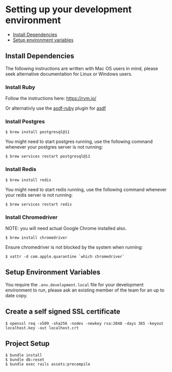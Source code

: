 # Setting up your development environment

- [Install Dependencies](#install-dependencies)
- [Setup environment variables](#setup-environment-variables)

## Install Dependencies

The following instructions are written with Mac OS users in mind, please seek alternative documentation for Linux or Windows users.

### Install Ruby

Follow the instructions here: https://rvm.io/

Or alternativly use the [asdf-ruby](https://github.com/asdf-vm/asdf-ruby) plugin for [asdf](https://github.com/asdf-vm/asdf)

### Install Postgres

```
$ brew install postgresql@11
```

You might need to start postgres running, use the following command whenever your postgres server is not running:

```
$ brew services restart postgresql@11
```

### Install Redis

```
$ brew install redis
```

You might need to start redis running, use the following command whenever your redis server is not running:

```
$ brew services restart redis
```

### Install Chromedriver

NOTE: you will need actual Google Chrome installed also.

```
$ brew install chromedriver
```

Ensure chromedriver is not blocked by the system when running:

```
$ xattr -d com.apple.quarantine `which chromedriver`
```

## Setup Environment Variables

You require the `.env.development.local` file for your development environment to run, please ask an existing member of the team for an up to date copy.

## Create a self signed SSL certificate

```
$ openssl req -x509 -sha256 -nodes -newkey rsa:2048 -days 365 -keyout localhost.key -out localhost.crt
```

## Project Setup

```
$ bundle install
$ bundle db:reset
$ bundle exec rails assets:precompile
```
